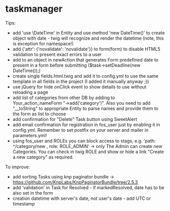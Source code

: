 taskmanager
===========

Tips:
- add 'use \DateTime' in Entity and use method 'new DateTime()' to create object with date - twig will recognize and render the datetime (note, this is exception for namespace!)
- add {'attr': {'novalidate': 'novalidate'}} to form(form) to disable HTML5 validation to present exact errors to a user
- add to an object in newAction that generates Form predefined date to present in a form before submitting ($task->setDeadline(new DateTime());)
- create single fields.html.twig and add it to config.yml to use the same template in all fields in the project (I added it manually anyway ;))
- use jQuery for hide onClick event to show details to use without reloading a page
- add list of categories from other DB by adding to Your_action_nameForm "->add('category')". Also you need to add "__toString" to appropriate Entity to parse names and provide them to the form as list to choose
- add confirmation for "Delete" Task button using SweetAlert
- add email confirmation for registration in fos_user just by enabling it in config.yml. Remember to set postfix on your server and mailer in parameters.yml!
- using fos_user and ROLEs you can block access to stags, e.g. 'path: ^/category/new , role: ROLE_ADMIN' -> only The Admin can create new Categories. You can check in twig ROLE and show or hide a link "Create a new category" as required.

To improve:
- add sorting Tasks using knp paginator bundle -> https://github.com/KnpLabs/KnpPaginatorBundle/tree/2.5.3 
- add 'validation' in Task for Resolved - if markedResolved, date has to be also set in the form
- creation datetime with server's date, not user's date - add UTC or timestamp


